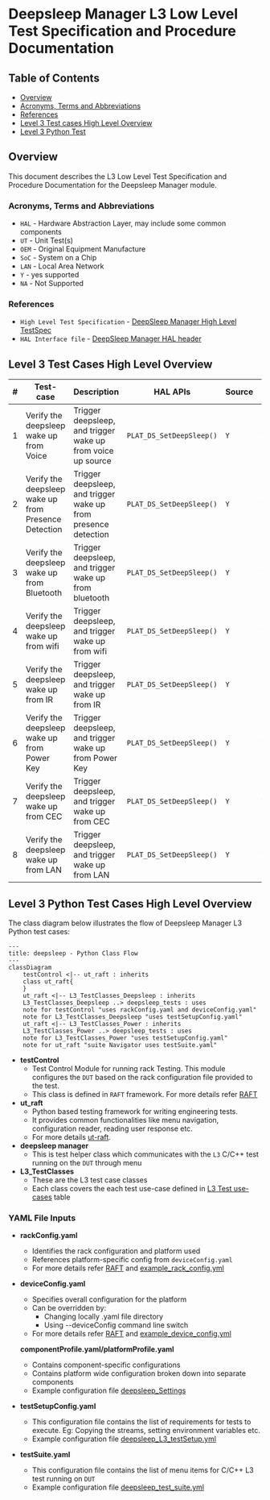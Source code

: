 # Deepsleep Manager L3 Low Level Test Specification and Procedure Documentation

## Table of Contents

- [Overview](#overview)
- [Acronyms, Terms and Abbreviations](#acronyms-terms-and-abbreviations)
- [References](#references)
- [Level 3 Test cases High Level Overview](#level-3-test-cases-high-level-overview)
- [Level 3 Python Test](#level-3-python-test-cases-high-level-overview)

## Overview

This document describes the L3 Low Level Test Specification and Procedure Documentation for the Deepsleep Manager module.

### Acronyms, Terms and Abbreviations

- `HAL` \- Hardware Abstraction Layer, may include some common components
- `UT`  \- Unit Test(s)
- `OEM` \- Original Equipment Manufacture
- `SoC` \- System on a Chip
- `LAN` \- Local Area Network
- `Y`   \- yes supported
- `NA`  \- Not Supported

### References

- `High Level Test Specification` - [DeepSleep Manager High Level TestSpec](deep-sleep-manager_High-Level_TestSpec.md)
- `HAL Interface file` -  [DeepSleep Manager HAL header](https://github.com/rdkcentral/rdk-halif-deepsleep_manager/blob/main/include/deepSleepMgr.h)

## Level 3 Test Cases High Level Overview

|#|Test-case|Description|HAL APIs|Source|Sink|
|-|---------|-----------|--------|------|----|
|1|Verify the deepsleep wake up from Voice|Trigger deepsleep, and trigger wake up from voice up source|`PLAT_DS_SetDeepSleep()`|`Y`|`Y`|
|2|Verify the deepsleep wake up from Presence Detection| Trigger deepsleep, and trigger wake up from presence detection|`PLAT_DS_SetDeepSleep()`|`Y`|`Y`|
|3|Verify the deepsleep wake up from Bluetooth| Trigger deepsleep, and trigger wake up from bluetooth|`PLAT_DS_SetDeepSleep()`|`Y`|`Y`|
|4|Verify the deepsleep wake up from wifi| Trigger deepsleep, and trigger wake up from wifi|`PLAT_DS_SetDeepSleep()`|`Y`|`Y`|
|5|Verify the deepsleep wake up from IR| Trigger deepsleep, and trigger wake up from IR|`PLAT_DS_SetDeepSleep()`|`Y`|`Y`|
|6|Verify the deepsleep wake up from Power Key| Trigger deepsleep, and trigger wake up from Power Key|`PLAT_DS_SetDeepSleep()`|`Y`|`Y`|
|7|Verify the deepsleep wake up from CEC| Trigger deepsleep, and trigger wake up from CEC|`PLAT_DS_SetDeepSleep()`|`Y`|`Y`|
|8|Verify the deepsleep wake up from LAN| Trigger deepsleep, and trigger wake up from LAN|`PLAT_DS_SetDeepSleep()`|`Y`|`Y`|


## Level 3 Python Test Cases High Level Overview

The class diagram below illustrates the flow of Deepsleep Manager L3 Python test cases:

```mermaid
---
title: deepsleep - Python Class Flow
---
classDiagram
    testControl <|-- ut_raft : inherits
    class ut_raft{
    }
    ut_raft <|-- L3_TestClasses_Deepsleep : inherits
    L3_TestClasses_Deepsleep ..> deepsleep_tests : uses
    note for testControl "uses rackConfig.yaml and deviceConfig.yaml"
    note for L3_TestClasses_Deepsleep "uses testSetupConfig.yaml"
    ut_raft <|-- L3_TestClasses_Power : inherits
    L3_TestClasses_Power ..> deepsleep_tests : uses
    note for L3_TestClasses_Power "uses testSetupConfig.yaml"
    note for ut_raft "suite Navigator uses testSuite.yaml"
```

- **testControl**
  - Test Control Module for running rack Testing. This module configures the `DUT` based on the rack configuration file provided to the test.
  - This class is defined in `RAFT` framework. For more details refer [RAFT](https://github.com/rdkcentral/python_raft/blob/1.0.0/README.md)
- **ut_raft**
  - Python based testing framework for writing engineering tests.
  - It provides common functionalities like menu navigation, configuration reader, reading user response etc.
  - For more details [ut-raft](https://github.com/rdkcentral/ut-raft).
- **deepsleep manager**
  - This is test helper class which communicates with the `L3` C/C++ test running on the `DUT` through menu
- **L3_TestClasses**
  - These are the L3 test case classes
  - Each class covers the each test use-case defined in [L3 Test use-cases](#level-3-test-cases-high-level-overview) table

### YAML File Inputs

- **rackConfig.yaml**
  - Identifies the rack configuration and platform used
  - References platform-specific config from `deviceConfig.yaml`
  - For more details refer [RAFT](https://github.com/rdkcentral/python_raft/blob/1.0.0/README.md) and [example_rack_config.yml](https://github.com/rdkcentral/python_raft/blob/1.0.0/examples/configs/example_rack_config.yml)

- **deviceConfig.yaml**
  - Specifies overall configuration for the platform
  - Can be overridden by:
    - Changing locally .yaml file directory
    - Using --deviceConfig command line switch
  - For more details refer [RAFT](https://github.com/rdkcentral/python_raft/blob/1.0.0/README.md) and [example_device_config.yml](https://github.com/rdkcentral/python_raft/blob/1.0.0/examples/configs/example_device_config.yml)

  **componentProfile.yaml/platformProfile.yaml**
  - Contains component-specific configurations
  - Contains platform wide configuration broken down into separate components
  - Example configuration file [deepsleep_Settings](https://github.com/rdkcentral/rdk-halif-test-deepsleep_manager/blob/1.2.3/profiles/deepsleepmanagerExtendedEnumsNotSupported.yaml)

- **testSetupConfig.yaml**
  - This configuration file contains the list of requirements for tests to execute. Eg: Copying the streams, setting environment variables etc.
  - Example configuration file [deepsleep_L3_testSetup.yml](../../host/tests/deepsleep_L3_Tests/deepsleep_L3_testSetup.yml)

- **testSuite.yaml**
  - This configuration file contains the list of menu items for C/C++ L3 test running on `DUT`
  - Example configuration file [deepsleep_test_suite.yml](../../host/tests/deepsleepClasses/deepsleep_test_suite.yml)